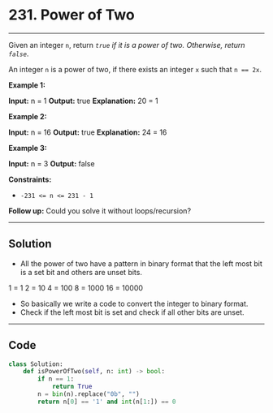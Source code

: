 # 231. Power of Two

---

Given an integer `n`, return _`true` if it is a power of two. Otherwise, return `false`_.

An integer `n` is a power of two, if there exists an integer `x` such that `n == 2x`.

 

**Example 1:**


**Input:** n = 1
**Output:** true
**Explanation:** 20 = 1


**Example 2:**


**Input:** n = 16
**Output:** true
**Explanation:** 24 = 16


**Example 3:**


**Input:** n = 3
**Output:** false


 

**Constraints:**

  * `-231 <= n <= 231 - 1`



 

**Follow up:** Could you solve it without loops/recursion?

---

## Solution

- All the power of two have a pattern in binary format that the left most bit is a set bit and others are unset bits.

1 = 1
2 = 10
4 = 100
8 = 1000
16 = 10000

- So basically we write a code to convert the integer to binary format.
- Check if the left most bit is set and check if all other bits are unset.
---

## Code
```python
class Solution:
    def isPowerOfTwo(self, n: int) -> bool:
        if n == 1:
            return True
        n = bin(n).replace("0b", "")
        return n[0] == '1' and int(n[1:]) == 0
```
